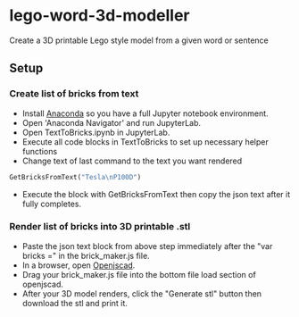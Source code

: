 # lego-word-3d-modeller
Create a 3D printable Lego style model from a given word or sentence

## Setup

### Create list of bricks from text
* Install [Anaconda](https://www.anaconda.com/download/#macos) so you have a full Jupyter notebook environment.
* Open 'Anaconda Navigator' and run JupyterLab.
* Open TextToBricks.ipynb in JupyterLab.
* Execute all code blocks in TextToBricks to set up necessary helper functions
* Change text of last command to the text you want rendered
```Python
GetBricksFromText("Tesla\nP100D")
```
* Execute the block with GetBricksFromText then copy the json text after it fully completes.


### Render list of bricks into 3D printable .stl
* Paste the json text block from above step immediately after the "var bricks =" in the brick_maker.js file.
* In a browser, open [Openjscad](https://openjscad.org/#).
* Drag your brick_maker.js file into the bottom file load section of openjscad.
* After your 3D model renders, click the "Generate stl" button then download the stl and print it.
